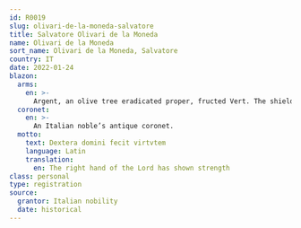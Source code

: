 ```yaml
---
id: R0019
slug: olivari-de-la-moneda-salvatore
title: Salvatore Olivari de la Moneda
name: Olivari de la Moneda
sort_name: Olivari de la Moneda, Salvatore
country: IT
date: 2022-01-24
blazon:
  arms:
    en: >-
      Argent, an olive tree eradicated proper, fructed Vert. The shield lies upon the Cross of the Order of Santiago and is surmounted by an Italian noble’s antique coronet.
  coronet:
    en: >-
      An Italian noble’s antique coronet.
  motto:
    text: Dextera domini fecit virtvtem
    language: Latin
    translation:
      en: The right hand of the Lord has shown strength
class: personal
type: registration
source:
  grantor: Italian nobility
  date: historical
---
```

